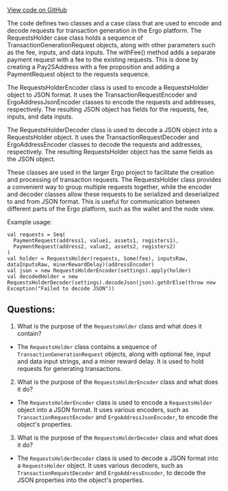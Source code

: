 [View code on GitHub](https://github.com/ergoplatform/ergo/src/main/scala/org/ergoplatform/nodeView/wallet/requests/RequestsHolder.scala)

The code defines two classes and a case class that are used to encode and decode requests for transaction generation in the Ergo platform. The RequestsHolder case class holds a sequence of TransactionGenerationRequest objects, along with other parameters such as the fee, inputs, and data inputs. The withFee() method adds a separate payment request with a fee to the existing requests. This is done by creating a Pay2SAddress with a fee proposition and adding a PaymentRequest object to the requests sequence.

The RequestsHolderEncoder class is used to encode a RequestsHolder object to JSON format. It uses the TransactionRequestEncoder and ErgoAddressJsonEncoder classes to encode the requests and addresses, respectively. The resulting JSON object has fields for the requests, fee, inputs, and data inputs.

The RequestsHolderDecoder class is used to decode a JSON object into a RequestsHolder object. It uses the TransactionRequestDecoder and ErgoAddressEncoder classes to decode the requests and addresses, respectively. The resulting RequestsHolder object has the same fields as the JSON object.

These classes are used in the larger Ergo project to facilitate the creation and processing of transaction requests. The RequestsHolder class provides a convenient way to group multiple requests together, while the encoder and decoder classes allow these requests to be serialized and deserialized to and from JSON format. This is useful for communication between different parts of the Ergo platform, such as the wallet and the node view. 

Example usage:

```
val requests = Seq(
  PaymentRequest(address1, value1, assets1, registers1),
  PaymentRequest(address2, value2, assets2, registers2)
)
val holder = RequestsHolder(requests, Some(fee), inputsRaw, dataInputsRaw, minerRewardDelay)(addressEncoder)
val json = new RequestsHolderEncoder(settings).apply(holder)
val decodedHolder = new RequestsHolderDecoder(settings).decodeJson(json).getOrElse(throw new Exception("Failed to decode JSON"))
```
## Questions: 
 1. What is the purpose of the `RequestsHolder` class and what does it contain?
- The `RequestsHolder` class contains a sequence of `TransactionGenerationRequest` objects, along with optional fee, input and data input strings, and a miner reward delay. It is used to hold requests for generating transactions.

2. What is the purpose of the `RequestsHolderEncoder` class and what does it do?
- The `RequestsHolderEncoder` class is used to encode a `RequestsHolder` object into a JSON format. It uses various encoders, such as `TransactionRequestEncoder` and `ErgoAddressJsonEncoder`, to encode the object's properties.

3. What is the purpose of the `RequestsHolderDecoder` class and what does it do?
- The `RequestsHolderDecoder` class is used to decode a JSON format into a `RequestsHolder` object. It uses various decoders, such as `TransactionRequestDecoder` and `ErgoAddressEncoder`, to decode the JSON properties into the object's properties.